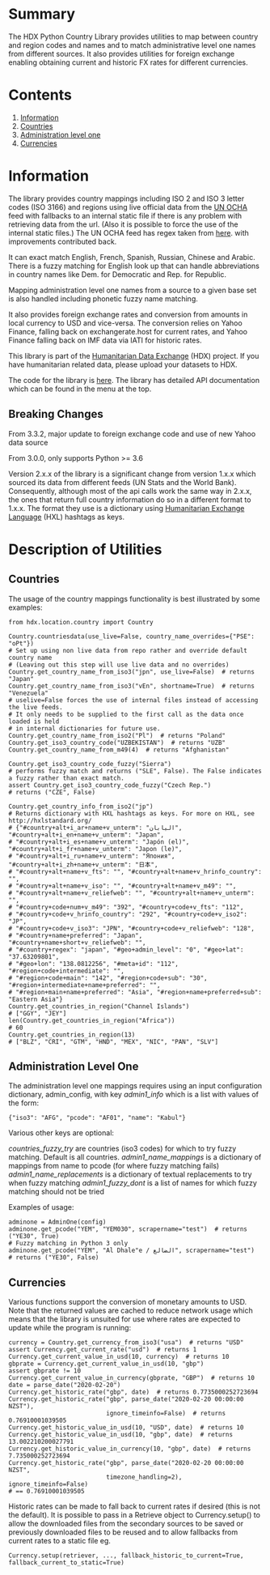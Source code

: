 # Summary

The HDX Python Country Library provides utilities to map between country and region 
codes and names and to match administrative level one names from different sources.
It also provides utilities for foreign exchange enabling obtaining current and historic 
FX rates for different currencies.

# Contents

1. [Information](#information)
2. [Countries](#countries)
3. [Administration level one](#administration-level-one)
4. [Currencies](#currencies)

# Information

The library provides country mappings including ISO 2 and ISO 3 letter codes (ISO 3166) 
and regions using live official data from the [UN OCHA](https://vocabulary.unocha.org/) 
feed with fallbacks to an internal static file if there is any problem with retrieving 
data from the url. (Also it is possible to force the use of the internal static files.)
The UN OCHA feed has regex taken from
[here](https://github.com/konstantinstadler/country_converter/blob/master/country_converter/country_data.tsv).
with improvements contributed back.

It can exact match English, French, Spanish, Russian, Chinese and Arabic. There is a 
fuzzy matching for English look up that can handle abbreviations in country names like 
Dem. for Democratic and Rep. for Republic.

Mapping administration level one names from a source to a given base set is also handled 
including phonetic fuzzy name matching.  

It also provides foreign exchange rates and conversion from amounts in local currency to 
USD and vice-versa. The conversion relies on Yahoo Finance, falling back on 
exchangerate.host for current rates, and Yahoo Finance falling back on IMF data via IATI 
for historic rates. 

This library is part of the [Humanitarian Data Exchange](https://data.humdata.org/) 
(HDX) project. If you have humanitarian related data, please upload your datasets to 
HDX.

The code for the library is [here](https://github.com/OCHA-DAP/hdx-python-country).
The library has detailed API documentation which can be found in the menu at the top. 

## Breaking Changes

From 3.3.2, major update to foreign exchange code and use of new Yahoo data source

From 3.0.0, only supports Python >= 3.6

Version 2.x.x of the library is a significant change from version 1.x.x which sourced 
its data from different feeds (UN Stats and the World Bank). Consequently, although 
most of the api calls work the same way in 2.x.x, the ones that return full country 
information do so in a different format to 1.x.x. The format they use is a dictionary 
using [Humanitarian Exchange Language](https://hxlstandard.org/) (HXL) hashtags as keys.

# Description of Utilities

## Countries

The usage of the country mappings functionality is best illustrated by some examples:

    from hdx.location.country import Country
    
    Country.countriesdata(use_live=False, country_name_overrides={"PSE": "oPt"})
    # Set up using non live data from repo rather and override default country name
    # (Leaving out this step will use live data and no overrides)
    Country.get_country_name_from_iso3("jpn", use_live=False)  # returns "Japan"
    Country.get_country_name_from_iso3("vEn", shortname=True)  # returns "Venezuela"
    # uselive=False forces the use of internal files instead of accessing the live feeds.
    # It only needs to be supplied to the first call as the data once loaded is held
    # in internal dictionaries for future use.
    Country.get_country_name_from_iso2("Pl")  # returns "Poland"
    Country.get_iso3_country_code("UZBEKISTAN")  # returns "UZB"
    Country.get_country_name_from_m49(4)  # returns "Afghanistan"
    
    Country.get_iso3_country_code_fuzzy("Sierra")
    # performs fuzzy match and returns ("SLE", False). The False indicates a fuzzy rather than exact match.
    assert Country.get_iso3_country_code_fuzzy("Czech Rep.")
    # returns ("CZE", False)
    
    Country.get_country_info_from_iso2("jp")
    # Returns dictionary with HXL hashtags as keys. For more on HXL, see http://hxlstandard.org/
    # {"#country+alt+i_ar+name+v_unterm": "اليابان", "#country+alt+i_en+name+v_unterm": "Japan",
    # "#country+alt+i_es+name+v_unterm": "Japón (el)", "#country+alt+i_fr+name+v_unterm": "Japon (le)",
    # "#country+alt+i_ru+name+v_unterm": "Япония", "#country+alt+i_zh+name+v_unterm": "日本",
    # "#country+alt+name+v_fts": "", "#country+alt+name+v_hrinfo_country": "",
    # "#country+alt+name+v_iso": "", "#country+alt+name+v_m49": "",
    # "#country+alt+name+v_reliefweb": "", "#country+alt+name+v_unterm": "",
    # "#country+code+num+v_m49": "392", "#country+code+v_fts": "112",
    # "#country+code+v_hrinfo_country": "292", "#country+code+v_iso2": "JP",
    # "#country+code+v_iso3": "JPN", "#country+code+v_reliefweb": "128",
    # "#country+name+preferred": "Japan", "#country+name+short+v_reliefweb": "",
    # "#country+regex": "japan", "#geo+admin_level": "0", "#geo+lat": "37.63209801",
    # "#geo+lon": "138.0812256", "#meta+id": "112", "#region+code+intermediate": "",
    # "#region+code+main": "142", "#region+code+sub": "30", "#region+intermediate+name+preferred": "",
    # "#region+main+name+preferred": "Asia", "#region+name+preferred+sub": "Eastern Asia"}
    Country.get_countries_in_region("Channel Islands")
    # ["GGY", "JEY"]
    len(Country.get_countries_in_region("Africa"))
    # 60
    Country.get_countries_in_region(13)
    # ["BLZ", "CRI", "GTM", "HND", "MEX", "NIC", "PAN", "SLV"]

## Administration Level One

The administration level one mappings requires using an input configuration dictionary, admin_config, with key 
*admin1_info* which is a list with values of the form:

    {"iso3": "AFG", "pcode": "AF01", "name": "Kabul"}

Various other keys are optional:

*countries_fuzzy_try* are countries (iso3 codes) for which to try fuzzy matching. Default is all countries.
*admin1_name_mappings* is a dictionary of mappings from name to pcode (for where fuzzy matching fails)
*admin1_name_replacements* is a dictionary of textual replacements to try when fuzzy matching
*admin1_fuzzy_dont* is a list of names for which fuzzy matching should not be tried

Examples of usage:

    adminone = AdminOne(config)
    adminone.get_pcode("YEM", "YEM030", scrapername="test")  # returns ("YE30", True)
    # Fuzzy matching in Python 3 only
    adminone.get_pcode("YEM", "Al Dhale"e / الضالع", scrapername="test")  # returns ("YE30", False)

## Currencies

Various functions support the conversion of monetary amounts to USD. Note that the 
returned values are cached to reduce network usage which means that the library is 
unsuited for use where rates are expected to update while the program is running:

    currency = Country.get_currency_from_iso3("usa")  # returns "USD"
    assert Currency.get_current_rate("usd")  # returns 1
    Currency.get_current_value_in_usd(10, currency)  # returns 10
    gbprate = Currency.get_current_value_in_usd(10, "gbp")
    assert gbprate != 10
    Currency.get_current_value_in_currency(gbprate, "GBP")  # returns 10
    date = parse_date("2020-02-20")
    Currency.get_historic_rate("gbp", date)  # returns 0.7735000252723694
    Currency.get_historic_rate("gbp", parse_date("2020-02-20 00:00:00 NZST"),
                               ignore_timeinfo=False)  # returns 0.76910001039505
    Currency.get_historic_value_in_usd(10, "USD", date)  # returns 10
    Currency.get_historic_value_in_usd(10, "gbp", date)  # returns 13.002210200027791
    Currency.get_historic_value_in_currency(10, "gbp", date)  # returns 7.735000252723694
    Currency.get_historic_rate("gbp", parse_date("2020-02-20 00:00:00 NZST", 
                               timezone_handling=2), ignore_timeinfo=False)
    # == 0.76910001039505
 
Historic rates can be made to fall back to current rates if desired (this is not the 
default). It is possible to pass in a Retrieve object to Currency.setup() to allow the 
downloaded files from the secondary sources to be saved or previously downloaded files 
to be reused and to allow fallbacks from current rates to a static file eg. 

    Currency.setup(retriever, ..., fallback_historic_to_current=True, fallback_current_to_static=True)
